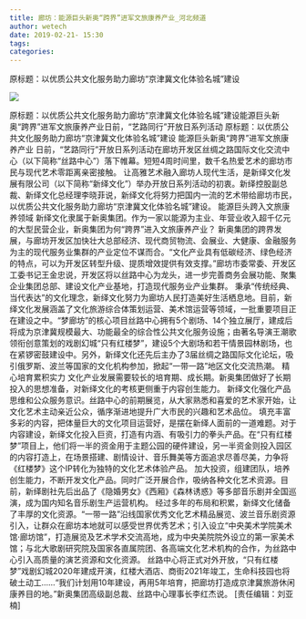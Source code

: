 ```yaml
---
title: 廊坊：能源巨头新奥“跨界”进军文旅康养产业_河北频道
author: wetech
date: 2019-02-21- 15:30
tags: 
categories: 
---
```

原标题：以优质公共文化服务助力廊坊“京津冀文化体验名城”建设
<!-- more -->
                
<img align="center" border="0" src="http://p2.ifengimg.com/a/2016/0810/204c433878d5cf9size1_w16_h16.png" />
                
            
原标题：以优质公共文化服务助力廊坊“京津冀文化体验名城”建设能源巨头新奥“跨界”进军文旅康养产业日前，“艺路同行”开放日系列活动
原标题：以优质公共文化服务助力廊坊“京津冀文化体验名城”建设
能源巨头新奥“跨界”进军文旅康养产业
日前，“艺路同行”开放日系列活动在廊坊开发区丝绸之路国际文化交流中心（以下简称“丝路中心”）落下帷幕。短短4周时间里，数千名热爱艺术的廊坊市民与现代艺术零距离亲密接触。
让高雅艺术融入廊坊人现代生活，是新绎文化发展有限公司（以下简称“新绎文化”）举办开放日系列活动的初衷。新绎控股副总裁、新绎文化总经理李晓菲说，新绎文化将努力把国内一流的艺术带给廊坊市民，以优质公共文化服务助力廊坊“京津冀文化体验名城”建设。
能源巨头跨入文旅康养领域
新绎文化隶属于新奥集团。作为一家以能源为主业、年营业收入超千亿元的大型民营企业，新奥集团为何“跨界”进入文旅康养产业？
新奥集团的跨界发展，与廊坊开发区加快壮大总部经济、现代商贸物流、会展业、大健康、金融服务为主的现代服务业集群的产业定位不谋而合。“文化产业具有低碳经济、绿色经济的特点，可以为开发区转型升级、提质增效提供有效支撑。”廊坊市委常委、开发区工委书记王金忠说，开发区将以丝路中心为龙头，进一步完善商务会展功能、聚集企业集团总部、建设文化产业基地，打造现代服务业产业集群。
秉承“传统经典、当代表达”的文化理念，新绎文化努力为廊坊人民打造美好生活栖息地。目前，新绎文化发展涵盖了文化旅游综合体策划运营、美术馆运营等领域，一批重要项目正在建设之中。“梦廊坊”的核心项目丝路中心拥有5个剧场、14个独立展厅，建成后将成为京津冀规模最大、功能最全的综合性公共文化服务设施；由著名导演王潮歌领衔创意策划的戏剧幻城“只有红楼梦”，建设5个大剧场和若干情景园林剧场，也在紧锣密鼓建设中。另外，新绎文化还先后主办了3届丝绸之路国际文化论坛，吸引俄罗斯、波兰等国家的文化机构参加，掀起“一带一路”地区文化交流热潮。
精心培育累积实力
文化产业发展需要较长的培育期、成长期。新奥集团做好了长期投入的思想准备，对新绎文化的考核更侧重于内容创生能力。
新绎文化强化产品思维和公众服务意识。丝路中心的前期展览，从大家熟悉和喜爱的艺术家开始，让文化艺术主动亲近公众，循序渐进地提升广大市民的兴趣和艺术品位。
填充丰富多彩的内容，把体量巨大的文化项目运营好，是摆在新绎人面前的一道难题。对于内容建设，新绎文化投入巨资，打造有内涵、有吸引力的拳头产品。在“只有红楼梦”项目上，他们将一半的资金用于主题公园的硬件建设，另一半资金则投入园区的内容打造上，在场景搭建、剧情设计、音乐舞美等方面追求尽善尽美，力争将《红楼梦》这个IP转化为独特的文化艺术体验产品。
加大投资，组建团队，培养创生能力，不断开发文化产品。同时广泛开展合作，吸纳各种文化艺术资源。目前，新绎剧社先后出品了《隐婚男女》《西厢》《森林诱惑》等多部音乐剧并全国巡演，成为国内知名音乐剧生产运营机构。
经过多年的布局和积累，新绎文化储备了丰厚的文化资源。“一带一路”沿线国家优秀文化艺术精品展览、波兰音乐剧资源引入，让群众在廊坊本地就可以感受世界优秀艺术；引入设立“中央美术学院美术馆·廊坊馆”，打造展览及艺术学术交流高地，成为中央美院院外设立的第一家美术馆；与北大歌剧研究院及国家各直属院团、各高端文化艺术机构的合作，为丝路中心引入高质量的演艺资源和文化资源。
丝路中心将正式对外开放，“只有红楼梦”戏剧幻城2020年建成开演，红楼大酒店、商街2021年竣工，生命科技园也将破土动工……“我们计划用10年建设，再用5年培育，把廊坊打造成京津冀旅游休闲康养目的地。”新奥集团高级副总裁、丝路中心理事长李红杰说。
[责任编辑：刘亚楠]
            
